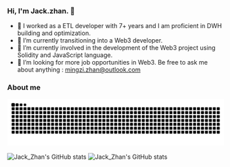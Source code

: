 ### Hi, I'm Jack.zhan. 👋

- 🔭 I worked as a ETL developer with 7+ years and I am proficient in DWH building and optimization.
- 🌱 I’m currently transitioning into a Web3 developer. 
- 🤔 I’m currently involved in the development of the Web3 project using Solidity and JavaScript language.
- 💬 I’m looking for more job opportunities in Web3. Be free to ask me about anything : mingzi.zhan@outlook.com

### About me

<picture>
  <source media="(prefers-color-scheme: dark)" srcset="https://raw.githubusercontent.com/ZhanMingzi/ZhanMingzi/output/github-contribution-grid-snake-dark.svg">
  <source media="(prefers-color-scheme: light)" srcset="https://raw.githubusercontent.com/ZhanMingzi/ZhanMingzi/output/github-contribution-grid-snake.svg">
  <img alt="github contribution grid snake animation" src="https://raw.githubusercontent.com/ZhanMingzi/ZhanMingzi/output/github-contribution-grid-snake.svg">
</picture>

![Jack_Zhan's GitHub stats](https://github-readme-stats.vercel.app/api?username=ZhanMingzi&count_private=true&show_icons=true&theme=transparent&hide_border=true)
![Jack_Zhan's GitHub stats](https://github-readme-stats.vercel.app/api/top-langs/?username=ZhanMingzi&count_private=true&show_icons=true&theme=ambient_transparent&hide_border=true)










